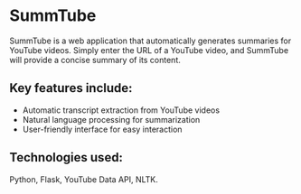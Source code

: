 # SummTube
SummTube is a web application that automatically generates summaries for YouTube videos. Simply enter the URL of a YouTube video, and SummTube will provide a concise summary of its content.
## Key features include:
- Automatic transcript extraction from YouTube videos
- Natural language processing for summarization
- User-friendly interface for easy interaction
## Technologies used:
Python, Flask, YouTube Data API, NLTK.
